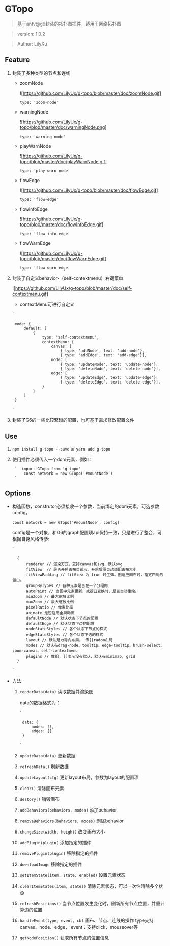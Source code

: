 # GTopo
> 	基于antv@g6封装的拓扑图插件，适用于网络拓扑图

> 	version: 1.0.2

> 	Author: LilyXu

## Feature
1. 封装了多种类型的节点和连线
	- zoomNode

		![https://github.com/LilyUx/g-topo/blob/master/doc/zoomNode.gif]
		
		`type: 'zoom-node'`

	- warningNode

		![https://github.com/LilyUx/g-topo/blob/master/doc/warningNode.png]

		`type: 'warning-node'`

	- playWarnNode
		
		![https://github.com/LilyUx/g-topo/blob/master/doc/playWarnNode.gif]

		`type: 'play-warn-node'`

	- flowEdge

		![https://github.com/LilyUx/g-topo/blob/master/doc/flowEdge.gif]

		`type: 'flow-edge'`

	- flowInfoEdge

		![https://github.com/LilyUx/g-topo/blob/master/doc/flowInfoEdge.gif]

		`type: 'flow-info-edge'`

	- flowWarnEdge

		![https://github.com/LilyUx/g-topo/blob/master/doc/flowWarnEdge.gif]

		`type: 'flow-warn-edge'`

2. 封装了自定义behavior-（self-contextmenu）右键菜单

	![https://github.com/LilyUx/g-topo/blob/master/doc/self-contextmenu.gif]
	
	* contextMenu可进行自定义
	
	`

		mode: {
			default: [
				{
					type: 'self-contextmenu',
					contextMenu: {
						canvas: [
							{ type: 'addNode', text: 'add-node'}, 
							{ type: 'addEdge', text: 'add-edge'}],
						node: [
							{ type: 'updateNode', text: 'update-node'}, 
							{ type: 'deleteNode', text: 'delete-node'}],
						edge: [
							{ type: 'updateEdge', text: 'update-edge'}, 
							{ type: 'deleteEdge', text: 'delete-edge'}],
					}
				}
			]
		}

	`

3. 封装了G6的一些比较繁琐的配置，也可基于需求修改配置文件

## Use
1. `npm install g-topo --save` or  `yarn add g-topo`

2. 使用插件必须传入一个dom元素，例如：

      	`  import GTopo from 'g-topo'
			const network = new GTopo('#mountNode')
		`

## Options
* 构造函数，construtor必须接收一个参数，当前绑定的dom元素，可选参数config。

	`const network = new GTopo('#mountNode', config)`

	config是一个对象，和G6的graph配置项api保持一致，只是进行了整合，可根据自身风格传参:
	
	`	
		
		{
			renderer // 渲染方式，支持canvas和svg，默认svg
			fitView  // 是否开启画布自适应。开启后图自动适配画布大小
			fitViewPadding // fitView 为 true 时生效。图适应画布时，指定四周的留白。
			groupByTypes // 各种元素是否在一个分组内
			autoPaint // 当图中元素更新，或视口变换时，是否自动重绘。
			minZoom // 最大缩放比例
			maxZoom // 最大缩放比例
			pixelRatio // 像素比率
			animate 是否启用全局动画
			defaultNode // 默认状态下节点的配置
			defaultEdge // 默认状态下边的配置
			nodeStateStyles // 各个状态下节点的样式
			edgeStateStyles // 各个状态下边的样式
			layout // 默认是力导向布局， 传{}radom布局
			modes // 默认有drag-node、tooltip、edge-tooltip、brush-select、zoom-canvas、self-contextmenu
			plugins // 数组, []表示没有默认，默认有minimap, grid
		}
	`

* 方法
	1. `renderData(data)` 读取数据并渲染图
		
		data的数据格式为：
		
		`

			data: {
				nodes: [],
				edges: []
			}
		
		`
	2. `updateData(data)` 更新数据
	3. `refreshData()` 刷新数据
	4. `updateLayout(cfg)` 更新layout布局，参数为layout的配置项
	5. `clear()` 清除画布元素
	6. `destory()` 销毁画布
	7. `addBehaviors(behaviors, modes)` 添加behavior
	8. `removeBehaviors(behaviors, modes)` 删除behavior
	7. `changeSize(width, height)` 改变画布大小
	7. `addPlugin(plugin)` 添加指定的插件
	7. `removePlugin(plugin)` 移除指定的插件
	7. `downloadImage` 移除指定的插件
	7. `setItemState(item, state, enabled)` 设置元素状态
	7. `clearItemStates(item, states)` 清除元素状态，可以一次性清除多个状态
	7. `refreshPositions()` 当节点位置发生变化时，刷新所有节点位置，并重计算边的位置
	7. `handleEvent(type, event, cb)` 画布、节点、连线的操作 type支持canvas、node、edge， event：支持click、mouseover等
	7. `getNodePosition()` 获取所有节点的位置信息
